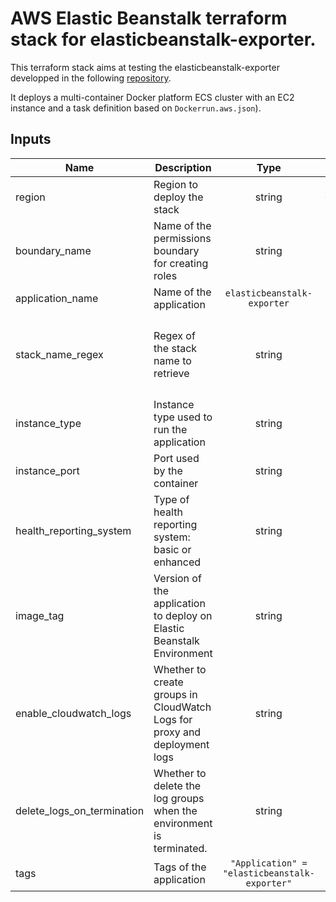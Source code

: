 # AWS Elastic Beanstalk terraform stack for elasticbeanstalk-exporter.

This terraform stack aims at testing the elasticbeanstalk-exporter developped in the following [repository](https://github.com/jeremietharaud/elasticbeanstalk-exporter).

It deploys a multi-container Docker platform ECS cluster with an EC2 instance and a task definition based on `Dockerrun.aws.json`).

## Inputs

| Name | Description | Type | Default | Required |
|------|-------------|:----:|:-----:|:-----:|
| region | Region to deploy the stack | string | `eu-west-3` | yes |
| boundary_name | Name of the permissions boundary for creating roles | string |  | no |
| application_name | Name of the application | `elasticbeanstalk-exporter` | string | yes |
| stack_name_regex | Regex of the stack name to retrieve | string | `^64bit Amazon Linux (.*) Multi-container Docker (.*)$` | yes |
| instance_type | Instance type used to run the application | string | `t3.small` | yes |
| instance_port | Port used by the container | string | `9552` | yes |
| health_reporting_system | Type of health reporting system: basic or enhanced | string | `euhanced` | yes |
| image_tag | Version of the application to deploy on Elastic Beanstalk Environment | string | `latest` | yes |
| enable_cloudwatch_logs | Whether to create groups in CloudWatch Logs for proxy and deployment logs | string | `true` | yes |
| delete_logs_on_termination | Whether to delete the log groups when the environment is terminated. | string | `true` | yes |
| tags | Tags of the application | `"Application" = "elasticbeanstalk-exporter"` | string | yes |